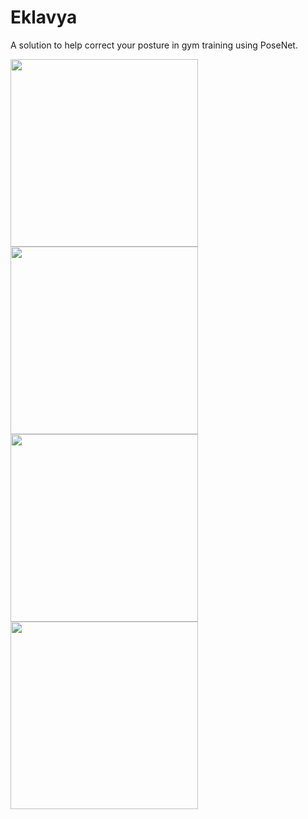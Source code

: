 # Eklavya
A solution to help correct your posture in gym training using PoseNet.


<img src="https://imgur.com/a/AKIksNk" style="width: 300px;"/>
<img src="https://imgur.com/a/uAE5t10" style="width: 300px;"/>
<img src="https://imgur.com/a/1XCnR8x" style="width: 300px;"/>
<img src="https://imgur.com/a/NSFmWPY" style="width: 300px;"/>